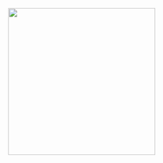 

<div >
  <img class="image" src="https://i.imgur.com/i0MZSwk.jpg" style="height: 300px" />
</div>

